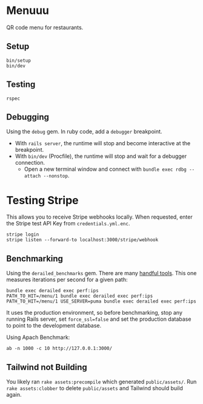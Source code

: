 # Menuuu

QR code menu for restaurants.

## Setup

```
bin/setup
bin/dev
```

## Testing

```
rspec
```

## Debugging

Using the `debug` gem. In ruby code, add a `debugger` breakpoint.

- With `rails server`, the runtime will stop and become interactive at the breakpoint.
- With `bin/dev` (Procfile), the runtime will stop and wait for a debugger connection.
  - Open a new terminal window and connect with `bundle exec rdbg --attach --nonstop`.

# Testing Stripe

This allows you to receive Stripe webhooks locally.
When requested, enter the Stripe test API Key from `credentials.yml.enc`.

```
stripe login
stripe listen --forward-to localhost:3000/stripe/webhook
```

## Benchmarking

Using the `derailed_benchmarks` gem. There are many [handful tools](https://github.com/zombocom/derailed_benchmarks).
This one measures iterations per second for a given path:

```
bundle exec derailed exec perf:ips
PATH_TO_HIT=/menu/1 bundle exec derailed exec perf:ips
PATH_TO_HIT=/menu/1 USE_SERVER=puma bundle exec derailed exec perf:ips
```

It uses the production environment, so before benchmarking, stop any running Rails server, set `force_ssl=false` and set the production database to point to the development database.

Using Apach Benchmark:

```
ab -n 1000 -c 10 http://127.0.0.1:3000/
```

## Tailwind not Building

You likely ran `rake assets:precompile` which generated `public/assets/`.
Run `rake assets:clobber` to delete `public/assets` and Tailwind should build again.
